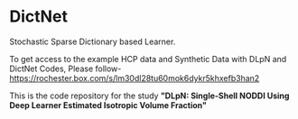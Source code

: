 # DictNet
Stochastic Sparse Dictionary based Learner.



To get access to the example HCP data and Synthetic Data with DLpN and DictNet Codes, Please follow-
https://rochester.box.com/s/lm30dl28tu60mok6dykr5khxefb3han2


This is the code repository for the study <b>"DLpN: Single-Shell NODDI Using Deep Learner Estimated Isotropic Volume Fraction"<b>

